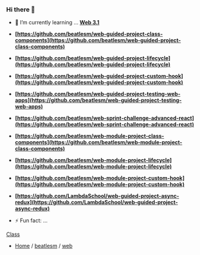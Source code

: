 ### Hi there 👋

- 🌱 I’m currently learning ... **[Web 3.1](./curriculum/web48/)**

-   **[https://github.com/beatlesm/web-guided-project-class-components](https://github.com/beatlesm/web-guided-project-class-components)**
-   **[https://github.com/beatlesm/web-guided-project-lifecycle](https://github.com/beatlesm/web-guided-project-lifecycle)**
-   **[https://github.com/beatlesm/web-guided-project-custom-hook](https://github.com/beatlesm/web-guided-project-custom-hook)**
-   **[https://github.com/beatlesm/web-guided-project-testing-web-apps](https://github.com/beatlesm/web-guided-project-testing-web-apps)**
-   **[https://github.com/beatlesm/web-sprint-challenge-advanced-react](https://github.com/beatlesm/web-sprint-challenge-advanced-react)**

-   **[https://github.com/beatlesm/web-module-project-class-components](https://github.com/beatlesm/web-module-project-class-components)**
-   **[https://github.com/beatlesm/web-module-project-lifecycle](https://github.com/beatlesm/web-module-project-lifecycle)**
-   **[https://github.com/beatlesm/web-module-project-custom-hook](https://github.com/beatlesm/web-module-project-custom-hook)**
-   **[https://github.com/LambdaSchool/web-guided-project-async-redux](https://github.com/LambdaSchool/web-guided-project-async-redux)**

- ⚡ Fun fact: ...

[Class](./curriculum/web48/README.md)

- [Home](https://github.com/beatlesm) / [beatlesm](https://github.com/beatlesm/beatlesm) /  [web](https://github.com/beatlesm/beatlesm/tree/main/curriculum/web48)